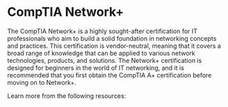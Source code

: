 # CompTIA Network+

The CompTIA Network+ is a highly sought-after certification for IT professionals who aim to build a solid foundation in networking concepts and practices. This certification is vendor-neutral, meaning that it covers a broad range of knowledge that can be applied to various network technologies, products, and solutions. The Network+ certification is designed for beginners in the world of IT networking, and it is recommended that you first obtain the CompTIA A+ certification before moving on to Network+.

Learn more from the following resources:


